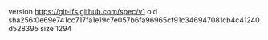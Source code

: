 version https://git-lfs.github.com/spec/v1
oid sha256:0e69e741cc717fa1e19c7e057b6fa96965cf91c346947081cb4c41240d528395
size 1294
